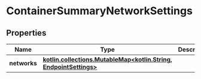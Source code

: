 
# ContainerSummaryNetworkSettings

## Properties
Name | Type | Description | Notes
------------ | ------------- | ------------- | -------------
**networks** | [**kotlin.collections.MutableMap&lt;kotlin.String, EndpointSettings&gt;**](EndpointSettings.md) |  |  [optional]



